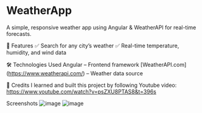 # WeatherApp
A simple, responsive weather app using Angular & WeatherAPI for real-time forecasts.

🚀 Features
✅ Search for any city’s weather
✅ Real-time temperature, humidity, and wind data

🛠️ Technologies Used
Angular – Frontend framework
[WeatherAPI.com] (https://www.weatherapi.com/) – Weather data source

🎥 Credits 
I learned and built this project by following Youtube video:
https://www.youtube.com/watch?v=psZXU8PTAS8&t=396s

Screenshots
![image](https://github.com/user-attachments/assets/2bcca44a-ef3d-46e8-80de-1ecc7ef463e3)
![image](https://github.com/user-attachments/assets/18897e94-618f-4068-b4d3-054e137b7e3e)






